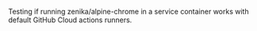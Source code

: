 Testing if running zenika/alpine-chrome in a service container works with default GitHub Cloud actions runners.